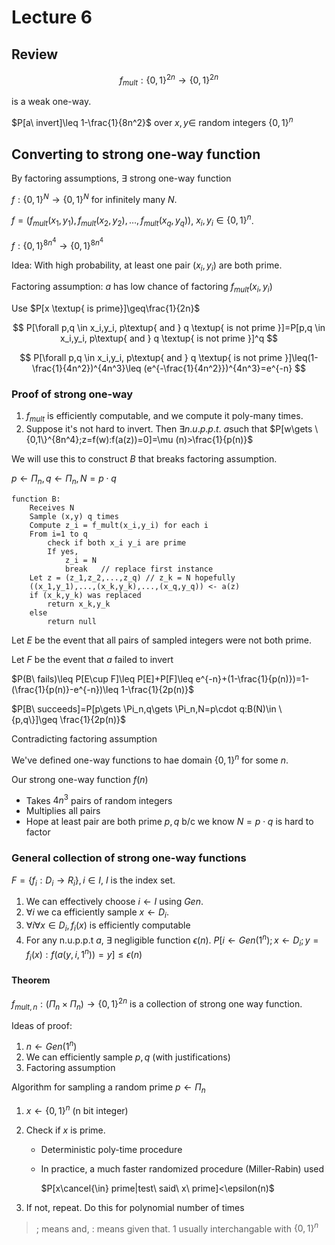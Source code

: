 # Lecture 6

## Review

$$
f_{mult}:\{0,1\}^{2n}\to \{0,1\}^{2n}
$$

is a weak one-way.

$P[a\ invert]\leq 1-\frac{1}{8n^2}$ over $x,y\in$ random integers $\{0,1\}^n$

## Converting to strong one-way function

By factoring assumptions, $\exists$ strong one-way function

$f:\{0,1\}^N\to \{0,1\}^N$ for infinitely many $N$.

$f=\left(f_{mult}(x_1,y_1),f_{mult}(x_2,y_2),\dots,f_{mult}(x_q,y_q)\right)$, $x_i,y_i\in \{0,1\}^n$.

$f:\{0,1\}^{8n^4}\to \{0,1\}^{8n^4}$

Idea: With high probability, at least one pair $(x_i,y_i)$ are both prime.

Factoring assumption: $a$ has low chance of factoring $f_{mult}(x_i,y_i)$

Use $P[x \textup{ is prime}]\geq\frac{1}{2n}$

$$
P[\forall p,q \in x_i,y_i, p\textup{ and } q \textup{ is not prime }]=P[p,q \in x_i,y_i, p\textup{ and } q \textup{ is not prime }]^q
$$

$$
P[\forall p,q \in x_i,y_i, p\textup{ and } q \textup{ is not prime }]\leq(1-\frac{1}{4n^2})^{4n^3}\leq (e^{-\frac{1}{4n^2}})^{4n^3}=e^{-n}
$$

### Proof of strong one-way

1. $f_{mult}$ is efficiently computable, and we compute it poly-many times.
2. Suppose it's not hard to invert. Then
    $\exists n.u.p.p.t.\ a$such that $P[w\gets \{0,1\}^{8n^4};z=f(w):f(a(z))=0]=\mu (n)>\frac{1}{p(n)}$

We will use this to construct $B$ that breaks factoring assumption.

$p\gets \Pi_n,q\gets \Pi_n,N=p\cdot q$

```psudocode
function B:
    Receives N
    Sample (x,y) q times
    Compute z_i = f_mult(x_i,y_i) for each i
    From i=1 to q
        check if both x_i y_i are prime
        If yes,
            z_i = N
            break   // replace first instance
    Let z = (z_1,z_2,...,z_q) // z_k = N hopefully
    ((x_1,y_1),...,(x_k,y_k),...,(x_q,y_q)) <- a(z)
    if (x_k,y_k) was replaced
        return x_k,y_k
    else
        return null
```

Let $E$ be the event that all pairs of sampled integers were not both prime.

Let $F$ be the event that $a$ failed to invert

$P(B\ fails)\leq P[E\cup F]\leq P[E]+P[F]\leq e^{-n}+(1-\frac{1}{p(n)})=1-(\frac{1}{p(n)}-e^{-n})\leq 1-\frac{1}{2p(n)}$

$P[B\ succeeds]=P[p\gets \Pi_n,q\gets \Pi_n,N=p\cdot q:B(N)\in \{p,q\}]\geq \frac{1}{2p(n)}$

Contradicting factoring assumption

We've defined one-way functions to hae domain $\{0,1\}^n$ for some $n$.

Our strong one-way function $f(n)$

- Takes $4n^3$ pairs of random integers
- Multiplies all pairs
- Hope at least pair are both prime $p,q$ b/c we know $N=p\cdot q$ is hard to factor

### General collection of strong one-way functions

$F=\{f_i:D_i\to R_i\},i\in I$, $I$ is the index set.

1. We can effectively choose $i\gets I$ using $Gen$.
2. $\forall i$ we ca efficiently sample $x\gets D_i$.
3. $\forall i\forall x\in D_i,f_i(x)$ is efficiently computable
4. For any n.u.p.p.t $a$, $\exists$ negligible function $\epsilon (n)$.
    $P[i\gets Gen(1^n);x\gets D_i;y=f_i(x):f(a(y,i,1^n))=y]\leq \epsilon(n)$

#### Theorem

$f_{mult,n}:(\Pi_n\times \Pi_n)\to \{0,1\}^{2n}$ is a collection of strong one way function.

Ideas of proof:

1. $n\gets Gen(1^n)$
2. We can efficiently sample $p,q$ (with justifications)
3. Factoring assumption

Algorithm for sampling a random prime $p\gets \Pi_n$

1. $x\gets \{0,1\}^n$ (n bit integer)
2. Check if $x$ is prime.
   - Deterministic poly-time procedure
   - In practice, a much faster randomized procedure (Miller-Rabin) used

        $P[x\cancel{\in} prime|test\ said\ x\ prime]<\epsilon(n)$

3. If not, repeat. Do this for polynomial number of times

> $;$ means and, $:$ means given that. $1$ usually interchangable with $\{0,1\}^n$
